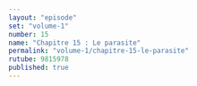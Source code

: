 ```yaml
---
layout: "episode"
set: "volume-1"
number: 15
name: "Chapitre 15 : Le parasite"
permalink: "volume-1/chapitre-15-le-parasite"
rutube: 9815978
published: true
---
```

